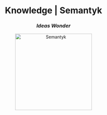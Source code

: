 [//]: # (
\ ––––––––––––––––––––––––––––––––––––––––––––––––––––––––––––––––––––––––––––––
\ # `README.md`
\ @organization: Semantyk
\ @project: Knowledge
\
\ @file: This is the main README file for the knowledge project.
\
\ @created: Nov 27, 2024
\ @modified: Nov 27, 2024
\
\ @author: Semantyk Team
\ @maintainer: Daniel Bakas <https://id.danielbakas.com>
\
\ @copyright: Copyright © Semantyk 2024. All rights reserved.
\ ––––––––––––––––––––––––––––––––––––––––––––––––––––––––––––––––––––––––––––––
)

<h1 align='center'>Knowledge | Semantyk</h1>
<h3 align='center'><i>Ideas Wonder</i></h3>
<p align='center'>
  <picture>
    <source srcset="https://www.semantyk.com/favicon-dark.svg" media="
(prefers-color-scheme: dark)" />
    <source srcset="https://www.semantyk.com/favicon.svg" media="
(prefers-color-scheme: light)" />
    <img src="https://www.semantyk.com/favicon.svg" alt="Semantyk"
width="250" />
  </picture>
</p>
